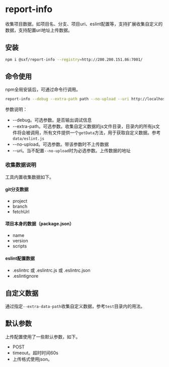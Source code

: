 # report-info

收集项目数据，如项目名、分支、项目uri、eslint配置等，支持扩展收集自定义的数据，支持配置uri地址上传数据。

## 安装
```bash
npm i @sxf/report-info --registry=http://200.200.151.86:7001/
```

## 命令使用
npm全局安装后，可通过命令行调用。

```bash
report-info --debug --extra-path path --no-upload --uri http://localhost:8080/test
```

参数说明：
* --debug。可选参数。是否输出调试信息
* --extra-path。可选参数。收集自定义数据的js文件目录，目录内的所有js文件将会被调用，所有文件提供一个`getData`方法，用于获取自定义数据。参考`data/eslint.js`
* --no-upload。可选参数。带该参数时不上传数据
* --uri。当不配置`--no-upload`时为必选参数。上传数据的地址

### 收集数据说明
工具内置收集数据如下。
#### git分支数据
* project
* branch
* fetchUrl

#### 项目本身的数据（package.json）
* name
* version
* scripts

#### eslint配置数据
* .eslintrc 或 .eslintrc.js 或 .eslintrc.json
* .eslintignore

## 自定义数据
通过指定`--extra-data-path`收集自定义数据，参考`test`目录内的用法。

## 默认参数
上传配置使用了一些默认参数，如下。
* POST
* timeout。超时时间60s
* 上传格式使用json。
